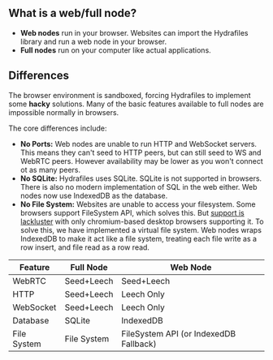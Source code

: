 ## What is a web/full node?

- **Web nodes** run in your browser. Websites can import the Hydrafiles library and run a web node in your browser.
- **Full nodes** run on your computer like actual applications.

## Differences

The browser environment is sandboxed, forcing Hydrafiles to implement some **hacky** solutions. Many of the basic features available to full nodes are impossible normally in browsers.

The core differences include:

- **No Ports:** Web nodes are unable to run HTTP and WebSocket servers. This means they can't seed to HTTP peers, but can still seed to WS and WebRTC peers. However availability may be lower as you won't connect ot as many peers.
- **No SQLite:** Hydrafiles uses SQLite. SQLite is not supported in browsers. There is also no modern implementation of SQL in the web either. Web nodes now use IndexedDB as the database.
- **No File System:** Websites are unable to access your filesystem. Some browsers support FileSystem API, which solves this. But [support is lackluster](https://caniuse.com/?search=showDirectoryPicker) with only chromium-based desktop
  browsers supporting it. To solve this, we have implemented a virtual file system. Web nodes wraps IndexedDB to make it act like a file system, treating each file write as a row insert, and file read as a row read.

| Feature     | Full Node   | Web Node                               |
| ----------- | ----------- | -------------------------------------- |
| WebRTC      | Seed+Leech  | Seed+Leech                             |
| HTTP        | Seed+Leech  | Leech Only                             |
| WebSocket   | Seed+Leech  | Leech Only                             |
| Database    | SQLite      | IndexedDB                              |
| File System | File System | FileSystem API (or IndexedDB Fallback) |
